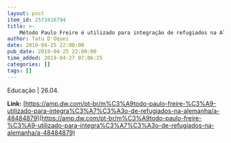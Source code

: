 ```yaml
---
layout: post
item_id: 2573416794
title: >-
    Método Paulo Freire é utilizado para integração de refugiados na Alemanha
author: Tatu D'Oquei
date: 2019-04-25 22:00:00
pub_date: 2019-04-25 22:00:00
time_added: 2019-04-27 07:06:25
categories: []
tags: []
---
```


Educação | 26.04.

**Link:** [https://amp.dw.com/pt-br/m%C3%A9todo-paulo-freire-%C3%A9-utilizado-para-integra%C3%A7%C3%A3o-de-refugiados-na-alemanha/a-48484879](https://amp.dw.com/pt-br/m%C3%A9todo-paulo-freire-%C3%A9-utilizado-para-integra%C3%A7%C3%A3o-de-refugiados-na-alemanha/a-48484879)


